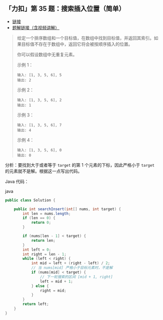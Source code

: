 ## 「力扣」第 35 题：搜索插入位置（简单）

- [链接](https://leetcode-cn.com/problems/search-insert-position)
- [题解链接（含视频讲解）](https://leetcode-cn.com/problems/search-insert-position/solution/te-bie-hao-yong-de-er-fen-cha-fa-fa-mo-ban-python-/)

> 给定一个排序数组和一个目标值，在数组中找到目标值，并返回其索引。如果目标值不存在于数组中，返回它将会被按顺序插入的位置。
>
> 你可以假设数组中无重复元素。
>
> 示例 1：
>
> ```
> 输入: [1, 3, 5, 6], 5
> 输出: 2
> ```
>
> 示例 2：
>
> ```
> 输入: [1, 3, 5, 6], 2
> 输出: 1
> ```
>
> 示例 3：
>
> ```
> 输入: [1, 3, 5, 6], 7
> 输出: 4
> ```
>
> 示例 4：
>
> ```
> 输入: [1, 3, 5, 6], 0
> 输出: 0
> ```

分析：要找到大于或者等于 `target` 的第 1 个元素的下标，因此严格小于 `target` 的元素就不是解。根据这一点写出代码。

Java 代码：

java

```java
public class Solution {

    public int searchInsert(int[] nums, int target) {
        int len = nums.length;
        if (len == 0) {
            return 0;
        }

        if (nums[len - 1] < target) {
            return len;
        }
        int left = 0;
        int right = len - 1;
        while (left < right) {
            int mid = left + (right - left) / 2;
            // 当 nums[mid] 严格小于目标元素时，不是解
            if (nums[mid] < target) {
                // 下一轮搜索的区间 [mid + 1, right]
                left = mid + 1;
            } else {
                right = mid;
            }
        }
        return left;
    }
}
```